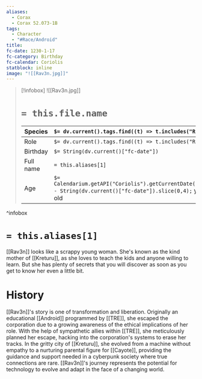 ```yaml
---
aliases:
  - Corax
  - Corax 52.073-1B
tags:
  - Character
  - "#Race/Android"
title: 
fc-date: 1230-1-17
fc-category: Birthday
fc-calendar: Coriolis
statblock: inline
image: "![[Rav3n.jpg]]"
---
```

> [!infobox]
> ![[Rav3n.jpg]]
> # `= this.file.name`
> | Species | `$= dv.current().tags.find((t) => t.includes("Race"))` |
> | ---- | ---- |
> | Role | `$= dv.current().tags.find((t) => t.includes("Role"))` |
> | Birthday | `$= String(dv.current()["fc-date"])` |
> | Full name | `= this.aliases[1]`|
> | Age | `$= Calendarium.getAPI("Coriolis").getCurrentDate().year - String(dv.current()["fc-date"]).slice(0,4);` years old|
^infobox
# `= this.aliases[1]`
[[Rav3n]] looks like a scrappy young woman. She's known as the kind mother of [[Kreturu]], as she loves to teach the kids and anyone willing to learn. But she has plenty of secrets that you will discover as soon as you get to know her even a little bit.

# History
[[Rav3n]]'s story is one of transformation and liberation. Originally an educational [[Android]] programmed by [[TRE]], she escaped the corporation due to a growing awareness of the ethical implications of her role. With the help of sympathetic allies within [[TRE]], she meticulously planned her escape, hacking into the corporation's systems to erase her tracks. In the gritty city of [[Kreturu]], she evolved from a machine without empathy to a nurturing parental figure for [[Cayote]], providing the guidance and support needed in a cyberpunk society where true connections are rare. [[Rav3n]]'s journey represents the potential for technology to evolve and adapt in the face of a changing world.
